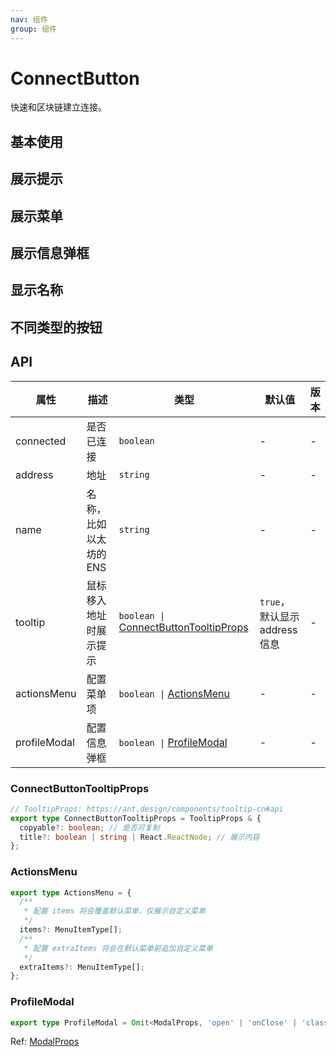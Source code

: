 ```yaml
---
nav: 组件
group: 组件
---
```


# ConnectButton

快速和区块链建立连接。

## 基本使用

<code src="./demos/simple.tsx"></code>

## 展示提示

<code src="./demos/tooltip.tsx"></code>

## 展示菜单

<code src="./demos/menu.tsx"></code>

## 展示信息弹框

<code src="./demos/profileModal.tsx"></code>

## 显示名称

<code src="./demos/name.tsx"></code>

## 不同类型的按钮

<code src="./demos/type.tsx"></code>

## API

| 属性 | 描述 | 类型 | 默认值 | 版本 |
| --- | --- | --- | --- | --- |
| connected | 是否已连接 | `boolean` | - | - |
| address | 地址 | `string` | - | - |
| name | 名称，比如以太坊的 ENS | `string` | - | - |
| tooltip | 鼠标移入地址时展示提示 | `boolean \|` [ConnectButtonTooltipProps](#connectbuttontooltipprops) | `true`，默认显示 address 信息 | - |
| actionsMenu | 配置菜单项 | `boolean \|` [ActionsMenu](#actionsmenu) | - | - |
| profileModal | 配置信息弹框 | `boolean \|` [ProfileModal](#profilemodal) | - | - |

### ConnectButtonTooltipProps

```ts
// TooltipProps: https://ant.design/components/tooltip-cn#api
export type ConnectButtonTooltipProps = TooltipProps & {
  copyable?: boolean; // 是否可复制
  title?: boolean | string | React.ReactNode; // 展示内容
};
```

### ActionsMenu

```ts
export type ActionsMenu = {
  /**
   * 配置 items 将会覆盖默认菜单，仅展示自定义菜单
   */
  items?: MenuItemType[];
  /**
   * 配置 extraItems 将会在默认菜单前追加自定义菜单
   */
  extraItems?: MenuItemType[];
};
```

### ProfileModal

```ts
export type ProfileModal = Omit<ModalProps, 'open' | 'onClose' | 'className'>;
```

Ref: [ModalProps](https://ant.design/components/modal-cn#api)
